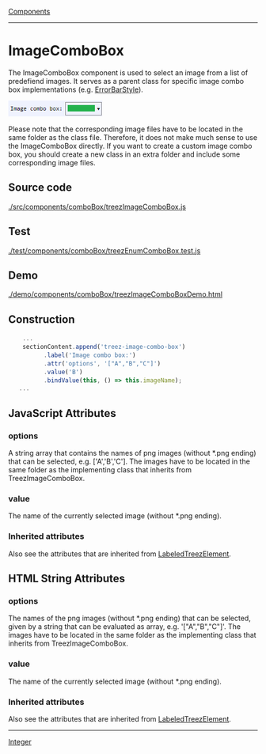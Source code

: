 [Components](../components.md)

----

# ImageComboBox
		
The ImageComboBox component is used to select an image from a list of predefiend images. It serves as a parent class
for specific image combo box implementations (e.g. [ErrorBarStyle](../errorBarStyle/errorBarStyle.md)). 
	
![](../../images/treezImageComboBox.png)

Please note that the corresponding image files have to be located in the same folder as the class file. Therefore, it does not make much sense to use the ImageComboBox directly. If you want to create a custom image combo box, you should create a new class in an extra folder and include some corresponding image files. 
		
## Source code

[./src/components/comboBox/treezImageComboBox.js](../../../src/components/comboBox/treezImageComboBox.js)

## Test

[./test/components/comboBox/treezEnumComboBox.test.js](../../../test/components/comboBox/treezImageComboBox.test.js)

## Demo

[./demo/components/comboBox/treezImageComboBoxDemo.html](../../../demo/components/comboBox/treezImageComboBoxDemo.html)

## Construction

```javascript
    ...
    sectionContent.append('treez-image-combo-box')
		  .label('Image combo box:')
		  .attr('options', '["A","B","C"]')
		  .value('B')		
		  .bindValue(this, () => this.imageName);
   ...
```

## JavaScript Attributes

### options

A string array that contains the names of png images (without *.png ending) that can be selected, e.g. \['A','B','C'\]. The images have to be located in the same folder as the implementing class that inherits from TreezImageComboBox. 

### value

The name of the currently selected image (without *.png ending). 

### Inherited attributes

Also see the attributes that are inherited from [LabeledTreezElement](../labeledTreezElement.md#value).

## HTML String Attributes

### options
The names of the png images (without *.png ending) that can be selected, given by a string that can be evaluated as array, e.g. '\["A","B","C"\]'. The images have to be located in the same folder as the implementing class that inherits from TreezImageComboBox. 

### value

The name of the currently selected image (without *.png ending). 

### Inherited attributes

Also see the attributes that are inherited from [LabeledTreezElement](../labeledTreezElement.md#value-1).


----

[Integer](../number/integer.md)
